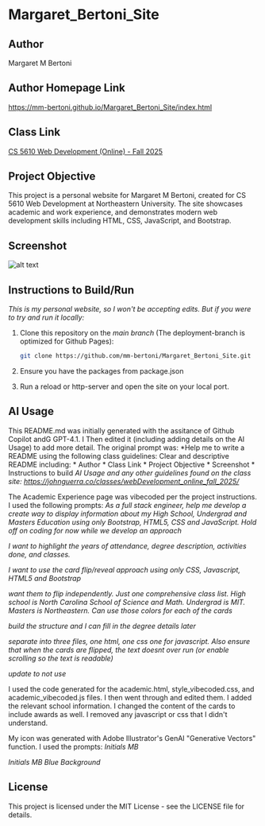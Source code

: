 # Margaret_Bertoni_Site

## Author
Margaret M Bertoni

## Author Homepage Link
https://mm-bertoni.github.io/Margaret_Bertoni_Site/index.html

## Class Link
[CS 5610 Web Development (Online) - Fall 2025](https://johnguerra.co/classes/webDevelopment_online_fall_2025/)

## Project Objective
This project is a personal website for Margaret M Bertoni, created for CS 5610 Web Development at Northeastern University. The site showcases academic and work experience, and demonstrates modern web development skills including HTML, CSS, JavaScript, and Bootstrap.

## Screenshot
![alt text](<images/Screenshot 2025-09-24 at 10.24.15 AM.png>)

## Instructions to Build/Run

*This is my personal website, so I won't be accepting edits. But if you were to try and run it locally:*
1. Clone this repository on the *main branch* (The deployment-branch is optimized for Github Pages):
	```bash
	git clone https://github.com/mm-bertoni/Margaret_Bertoni_Site.git
	```
2. Ensure you have the packages from package.json
 
3. Run a reload or http-server and open the site on your local port. 

## AI Usage
This README.md was initially generated with the assitance of Github Copilot andG GPT-4.1. I Then edited it (including adding details on the AI Usage) to add more detail. The original prompt was: 
*Help me to write a README using the following class guidelines: Clear and descriptive README including: * Author * Class Link * Project Objective * Screenshot * Instructions to build *AI Usage    and any other guidelines found on the class site: https://johnguerra.co/classes/webDevelopment_online_fall_2025/*


The Academic Experience page was vibecoded per the project instructions. I used the following prompts: 
*As a full stack engineer, help me develop a create way to display information about my High School, Undergrad and Masters Education using only Bootstrap, HTML5, CSS and JavaScript. Hold off on coding for now while we develop an approach*

*I want to highlight the years of attendance, degree description, activities done, and classes.*

*I want to use the card flip/reveal approach using only CSS, Javascript, HTML5 and Bootstrap*

*want them to flip independently. Just one comprehensive class list. High school is North Carolina School of Science and Math. Undergrad is MIT. Masters is Northeastern. Can use those colors for each of the cards*

*build the structure and I can fill in the degree details later*

*separate into three files, one html, one css one for javascript. Also ensure that when the cards are flipped, the text doesnt over run (or enable scrolling so the text is readable)*

*update to not use <link href="https://cdnjs.cloudflare.com/ajax/libs/font-awesome/6.4.0/css/all.min.css" rel="stylesheet">*

I used the code generated for the academic.html, style_vibecoded.css, and academic_vibecoded.js files. I then went through and edited them. I added the relevant school information. I changed the content of the cards to include awards as well. I removed any javascript or css that I didn't understand. 

My icon was generated with Adobe Illustrator's GenAI "Generative Vectors" function. I used the prompts:
*Initials MB*

*Initials MB Blue Background*

## License
This project is licensed under the MIT License - see the LICENSE file for details.



